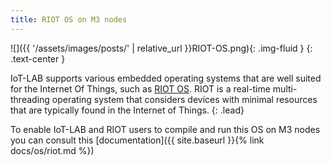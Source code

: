 ```yaml
---
title: RIOT OS on M3 nodes
---
```


![]({{ '/assets/images/posts/' | relative_url }}RIOT-OS.png){: .img-fluid }
{: .text-center }

IoT-LAB supports various embedded operating systems that are well suited for the Internet Of Things, such as [RIOT OS](http://www.riot-os.org "RIOT"). RIOT is a real-time multi-threading operating system that considers devices with minimal resources that are typically found in the Internet of Things.
{: .lead}

To enable IoT-LAB and RIOT users to compile and run this OS on M3 nodes you can consult this [documentation]({{ site.baseurl }}{% link docs/os/riot.md %})
